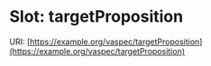 # Slot: targetProposition

URI: [https://example.org/vaspec/targetProposition](https://example.org/vaspec/targetProposition)